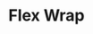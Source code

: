 ---
# Feel free to add content and custom Front Matter to this file.
# To modify the layout, see https://jekyllrb.com/docs/themes/#overriding-theme-defaults

pageID: flexWrap
category: "Flex Properties"
title: Flex Wrap
description: Sets the element's flex-wrap value.
syntax: 
  - data-h2-flex-wrap="MEDIA(VALUE)"
notes:
examples:
---
